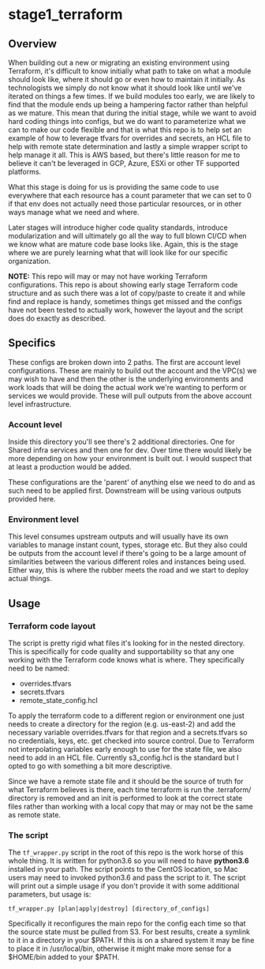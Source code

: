 # stage1_terraform

## Overview

When building out a new or migrating an existing environment using Terraform, it's difficult to know initially what path to take on what a module should look like, where it should go or even how to maintain it initially.  As technologists we simply do not know what it should look like until we've iterated on things a few times.  If we build modules too early, we are likely to find that the module ends up being a hampering factor rather than helpful as we mature.  This mean that during the initial stage, while we want to avoid hard coding things into configs, but we do want to parameterize what we can to make our code flexible and that is what this repo is to help set an example of how to leverage tfvars for overrides and secrets, an HCL file to help with remote state determination and lastly a simple wrapper script to help manage it all.  This is AWS based, but there's little reason for me to believe it can't be leveraged in GCP, Azure, ESXi or other TF supported platforms.

What this stage is doing for us is providing the same code to use everywhere that each resource has a count parameter that we can set to 0 if that env does not actually need those particular resources, or in other ways manage what we need and where.

Later stages will introduce higher code quality standards, introduce modularization and will ultimately go all the way to full blown CI/CD when we know what are mature code base looks like.  Again, this is the stage where we are purely learning what that will look like for our specific organization.

**NOTE:** This repo will may or may not have working Terraform configurations.  This repo is about showing early stage Terraform code structure and as such there was a lot of copy/paste to create it and while find and replace is handy, sometimes things get missed and the configs have not been tested to actually work, however the layout and the script does do exactly as described.

## Specifics

These configs are broken down into 2 paths.  The first are account level configurations.  These are mainly to build out the account and the VPC(s) we may wish to have and then the other is the underlying environments and work loads that will be doing the actual work we're wanting to perform or services we would provide.  These will pull outputs from the above account level infrastructure.

### Account level

Inside this directory you'll see there's 2 additional directories.  One for Shared infra services and then one for dev.  Over time there would likely be more depending on how your environment is built out.  I would suspect that at least a production would be added.

These configurations are the 'parent' of anything else we need to do and as such need to be applied first.  Downstream will be using various outputs provided here.

### Environment level

This level consumes upstream outputs and will usually have its own variables to manage instant count, types, storage etc.  But they also could be outputs from the account level if there's going to be a large amount of similarities between the various different roles and instances being used.  Either way, this is where the rubber meets the road and we start to deploy actual things.

## Usage

### Terraform code layout

The script is pretty rigid what files it's looking for in the nested directory.  This is specifically for code quality and supportability so that any one working with the Terraform code knows what is where.  They specifically need to be named:

- overrides.tfvars
- secrets.tfvars
- remote_state_config.hcl

To apply the terraform code to a different region or environment one just needs to create a directory for the region (e.g. us-east-2) and add the necessary variable overrides.tfvars for that region and a secrets.tfvars so no credentials, keys, etc. get checked into source control.  Due to Terraform not interpolating variables early enough to use for the state file, we also need to add in an HCL file.  Currently s3_config.hcl is the standard but I opted to go with something a bit more descriptive.

Since we have a remote state file and it should be the source of truth for what Terraform believes is there, each time terraform is run the .terraform/ directory is removed and an init is performed to look at the correct state files rather than working with a local copy that may or may not be the same as remote state.

### The script

The `tf_wrapper.py` script in the root of this repo is the work horse of this whole thing.  It is written for python3.6 so you will need to have **python3.6** installed in your path.  The script points to the CentOS location, so Mac users may need to invoked python3.6 and pass the script to it.  The script will print out a simple usage if you don't provide it with some additional parameters, but usage is:

```
tf_wrapper.py [plan|apply|destroy] [directory_of_configs]
```

Specifically it reconfigures the main repo for the config each time so that the source state must be pulled from S3.  For best results, create a symlink to it in a directory in your $PATH.  If this is on a shared system it may be fine to place it in /usr/local/bin, otherwise it might make more sense for a $HOME/bin added to your $PATH.

